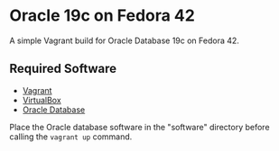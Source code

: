# Oracle 19c on Fedora 42

A simple Vagrant build for Oracle Database 19c on Fedora 42.

## Required Software

* [Vagrant](https://www.vagrantup.com/downloads.html)
* [VirtualBox](https://www.virtualbox.org/wiki/Downloads)
* [Oracle Database](https://www.oracle.com/technetwork/database/enterprise-edition/downloads/oracle19c-linux-5462157.html)

Place the Oracle database software in the "software" directory before calling the `vagrant up` command.
